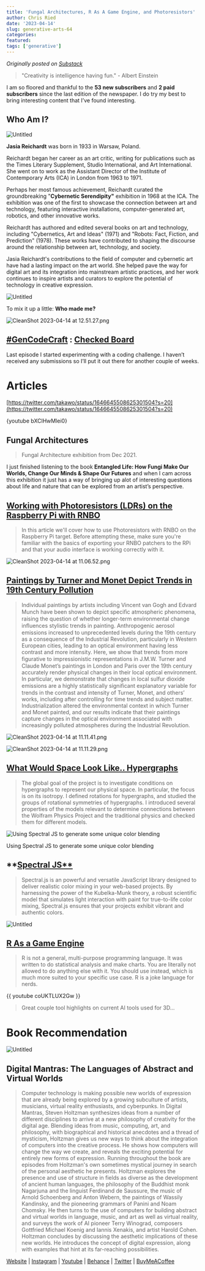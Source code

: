 ```yaml
---
title: 'Fungal Architectures, R As A Game Engine, and Photoresistors'
author: Chris Ried
date: '2023-04-14'
slug: generative-arts-64
categories: 
featured: 
tags: ['generative']
---
```


_Originally posted on [Substack](https://generative.substack.com/p/fungal-architectures-r-as-a-game)_


> "Creativity is intelligence having fun." - Albert Einstein
> 

I am so floored and thankful to the **53 new subscribers** and **2 paid subscribers** since the last edition of the newspaper. I do try my best to bring interesting content that I’ve found interesting. 

## Who Am I?

![Untitled](Untitled.png)

**Jasia Reichardt** was born in 1933 in Warsaw, Poland. 

Reichardt began her career as an art critic, writing for publications such as the Times Literary Supplement, Studio International, and Art International. She went on to work as the Assistant Director of the Institute of Contemporary Arts (ICA) in London from 1963 to 1971.

 Perhaps her most famous achievement, Reichardt curated the groundbreaking "**Cybernetic Serendipity"** exhibition in 1968 at the ICA. The exhibition was one of the first to showcase the connection between art and technology, featuring interactive installations, computer-generated art, robotics, and other innovative works.

Reichardt has authored and edited several books on art and technology, including "Cybernetics, Art and Ideas" (1971) and "Robots: Fact, Fiction, and Prediction" (1978). These works have contributed to shaping the discourse around the relationship between art, technology, and society.

Jasia Reichardt's contributions to the field of computer and cybernetic art have had a lasting impact on the art world. She helped pave the way for digital art and its integration into mainstream artistic practices, and her work continues to inspire artists and curators to explore the potential of technology in creative expression.

![Untitled](Untitled%201.png)

To mix it up a little: **Who made me?** 

![CleanShot 2023-04-14 at 12.51.27.png](CleanShot_2023-04-14_at_12.51.27.png)

## [#GenCodeCraft](https://openprocessing.org/curation/84089) : [Checked Board](https://generative.substack.com/p/spinning-flips-3d-ceramics-and-genartcraft)

Last episode I started experimenting with a coding challenge. I haven’t received any submissions so I’ll put it out there for another couple of weeks. 

# Articles

[https://twitter.com/takawo/status/1646645508625301504?s=20](https://twitter.com/takawo/status/1646645508625301504?s=20)

{youtube bXClHwMlei0}

## Fungal Architectures

> Fungal Architecture exhibition from Dec 2021.
> 

I just finished listening to the book ****Entangled Life: How Fungi Make Our Worlds, Change Our Minds & Shape Our Futures**** and when I cam across this exhibition it just has a way of bringing up alot of interesting questions about life and nature that can be explored from an artist’s perspective. 

## ****[Working with Photoresistors (LDRs) on the Raspberry Pi with RNBO](https://rnbo.cycling74.com/learn/working-with-photoresistors-ldrs-on-the-raspberry-pi-with-rnbo)****

> In this article we'll cover how to use Photoresistors with RNBO on the Raspberry Pi target. Before attempting these, make sure you're familiar with the basics of exporting your RNBO patchers to the RPi and that your audio interface is working correctly with it.
> 

![CleanShot 2023-04-14 at 11.06.52.png](CleanShot_2023-04-14_at_11.06.52.png)

## [Paintings by Turner and Monet Depict Trends in 19th Century Pollution](https://fermatslibrary.com/s/paintings-by-turner-and-monet-depict-trends-in-19th-century-air-pollution)

> Individual paintings by artists including Vincent van Gogh and Edvard Munch
have been shown to depict speciﬁc atmospheric phenomena, raising the question
of whether longer-term environmental change inﬂuences stylistic trends in painting.
Anthropogenic aerosol emissions increased to unprecedented levels during the 19th
century as a consequence of the Industrial Revolution, particularly in Western European
cities, leading to an optical environment having less contrast and more intensity.
Here, we show that trends from more ﬁgurative to impressionistic representations in
J.M.W. Turner and Claude Monet’s paintings in London and Paris over the 19th
century accurately render physical changes in their local optical environment. In
particular, we demonstrate that changes in local sulfur dioxide emissions are a highly
statistically signiﬁcant explanatory variable for trends in the contrast and intensity of
Turner, Monet, and others’ works, including after controlling for time trends and
subject matter. Industrialization altered the environmental context in which Turner
and Monet painted, and our results indicate that their paintings capture changes in
the optical environment associated with increasingly polluted atmospheres during the
Industrial Revolution.
> 

![CleanShot 2023-04-14 at 11.11.41.png](CleanShot_2023-04-14_at_11.11.41.png)

![CleanShot 2023-04-14 at 11.11.29.png](CleanShot_2023-04-14_at_11.11.29.png)

## **[What Would Space Look Like.. Hypergraphs](https://community.wolfram.com/groups/-/m/t/2777621)**

> The global goal of the project is to investigate conditions on hypergraphs to represent our physical space. In particular, the focus is on its isotropy. I defined rotations for hypergraphs, and studied the groups of rotational symmetries of hypergraphs. I introduced several properties of the models relevant to determine connections between the Wolfram Physics Project and the traditional physics and checked them for different models.
> 

![Using Spectral JS to generate some unique color blending ](0xb2a079bc4b86f4bf8219f7835774513a688a64542463b43d4444565c0d2a2f86.png)

Using Spectral JS to generate some unique color blending 

## **[Spectral JS**](https://github.com/rvanwijnen/spectral.js)

> Spectral.js is an powerful and versatile JavaScript library designed to deliver realistic color mixing in your web-based projects. By harnessing the power of the Kubelka-Munk theory, a robust scientific model that simulates light interaction with paint for true-to-life color mixing, Spectral.js ensures that your projects exhibit vibrant and authentic colors.
> 

![Untitled](Untitled%202.png)

## [R As a Game Engine](https://www.rostrum.blog/2023/04/02/splendid-r-games/)

> R is not a general, multi-purpose programming language. It was written to do statistical analysis and make charts. You are literally not allowed to do anything else with it. You should use <LANGUAGE> instead, which is much more suited to your specific use case. R is a joke language for nerds.
> 

{{ youtube coUKTLUX2Gw }}

> 
> 

> Great couple tool highlights on current AI tools used for 3D…
> 

# Book Recommendation

![Untitled](Untitled%203.png)

## Digital Mantras: The Languages of Abstract and Virtual Worlds

> Computer technology is making possible new worlds of expression that are already being explored by a growing subculture of artists, musicians, virtual reality enthusiasts, and cyberpunks. In Digital Mantras, Steven Holtzman synthesizes ideas from a number of different disciplines to arrive at a new philosophy of creativity for the digital age. Blending ideas from music, computing, art, and philosophy, with biographical and historical anecdotes and a thread of mysticism, Holtzman gives us new ways to think about the integration of computers into the creative process. He shows how computers will change the way we create, and reveals the exciting potential for entirely new forms of expression. Running throughout the book are episodes from Holtzman's own sometimes mystical journey in search of the personal aesthetic he presents. Holtzman explores the presence and use of structure in fields as diverse as the development of ancient human languages, the philosophy of the Buddhist monk Nagarjuna and the linguist Ferdinand de Saussure, the music of Arnold Schoenberg and Anton Webern, the paintings of Wassily Kandinsky, and the pioneering grammars of Panini and Noam Chomsky. He then turns to the use of computers for building abstract and virtual worlds in language, music, and art as well as virtual reality, and surveys the work of AI pioneer Terry Winograd, composers Gottfried Michael Koenig and Iannis Xenakis, and artist Harold Cohen. Holtzman concludes by discussing the aesthetic implications of these new worlds. He introduces the concept of digital expression, along with examples that hint at its far-reaching possibilities.
> 

[Website](https://www.generativecollective.com/) |  [Instagram](https://www.instagram.com/generate.collective/) | [Youtube](https://www.youtube.com/channel/UCBOYyqA-mqyoTSJ8pO9sQiA) | [Behance](https://www.behance.net/generatecoll) | [Twitter](https://twitter.com/generatecoll) | [BuyMeACoffee](https://www.buymeacoffee.com/generatecoll)